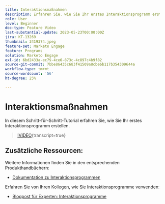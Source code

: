 ```yaml
---
title: Interaktionsmaßnahmen
description: Erfahren Sie, wie Sie Ihr erstes Interaktionsprogramm erstellen.
role: User
level: Beginner
doc-type: Feature Video
last-substantial-update: 2023-05-23T00:00:00Z
jira: KT-13260
thumbnail: 3419374.jpeg
feature-set: Marketo Engage
feature: Programs
solution: Marketo Engage
exl-id: 6bd2433a-ec79-4ce6-873c-4c897c4b9f82
source-git-commit: 7bbe86435c683f41509a8cbe6b117b354309644a
workflow-type: tm+mt
source-wordcount: '56'
ht-degree: 25%

---
```


# Interaktionsmaßnahmen

In diesem Schritt-für-Schritt-Tutorial erfahren Sie, wie Sie Ihr erstes Interaktionsprogramm erstellen.

>[!VIDEO](https://video.tv.adobe.com/v/3419374/?learn=on){transcript=true}

## Zusätzliche Ressourcen:

Weitere Informationen finden Sie in den entsprechenden Produkthandbüchern:
* [Dokumentation zu Interaktionsprogrammen](https://experienceleague.adobe.com/docs/marketo/using/product-docs/email-marketing/drip-nurturing/creating-an-engagement-program/understanding-engagement-programs.html?lang=en)

Erfahren Sie von Ihren Kollegen, wie Sie Interaktionsprogramme verwenden:
* [Blogpost für Experten: Interaktionsprogramme](https://nation.marketo.com/t5/product-blogs/marketo-success-series-engagement-programs/ba-p/301712)
